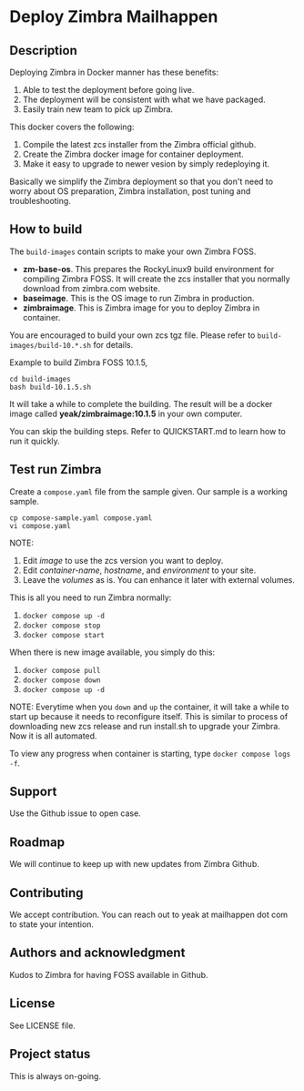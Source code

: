# Deploy Zimbra Mailhappen

## Description
Deploying Zimbra in Docker manner has these benefits:
1. Able to test the deployment before going live.
2. The deployment will be consistent with what we have packaged.
3. Easily train new team to pick up Zimbra.

This docker covers the following:
1. Compile the latest zcs installer from the Zimbra official github.
2. Create the Zimbra docker image for container deployment.
3. Make it easy to upgrade to newer vesion by simply redeploying it.

Basically we simplify the Zimbra deployment so that you don't need to worry about OS preparation, Zimbra installation, post tuning and troubleshooting.

## How to build

The `build-images` contain scripts to make your own Zimbra FOSS.

- **zm-base-os**. This prepares the RockyLinux9 build environment for compiling Zimbra FOSS. It will create the zcs installer that you normally download from zimbra.com website.
- **baseimage**. This is the OS image to run Zimbra in production.
- **zimbraimage**. This is Zimbra image for you to deploy Zimbra in container.

You are encouraged to build your own zcs tgz file. Please refer to `build-images/build-10.*.sh` for details.

Example to build Zimbra FOSS 10.1.5,

```
cd build-images
bash build-10.1.5.sh
```

It will take a while to complete the building. The result will be a docker image called **yeak/zimbraimage:10.1.5** in your own computer.

You can skip the building steps. Refer to QUICKSTART.md to learn how to run it quickly.

## Test run Zimbra

Create a `compose.yaml` file from the sample given. Our sample is a working sample.

```
cp compose-sample.yaml compose.yaml
vi compose.yaml
```

NOTE:
1. Edit *image* to use the zcs version you want to deploy.
2. Edit *container-name*, *hostname*, and *environment* to your site.
3. Leave the *volumes* as is. You can enhance it later with external volumes.

This is all you need to run Zimbra normally:

1. `docker compose up -d`
2. `docker compose stop`
3. `docker compose start`

When there is new image available, you simply do this:

1. `docker compose pull`
2. `docker compose down`
3. `docker compose up -d`

NOTE:
Everytime when you `down` and `up` the container, it will take a while to start up because it needs to reconfigure itself. This is similar to process of downloading new zcs release and run install.sh to upgrade your Zimbra. Now it is all automated.

To view any progress when container is starting, type `docker compose logs -f`.

## Support
Use the Github issue to open case.

## Roadmap
We will continue to keep up with new updates from Zimbra Github.

## Contributing
We accept contribution. You can reach out to yeak at mailhappen dot com to state your intention.

## Authors and acknowledgment
Kudos to Zimbra for having FOSS available in Github.

## License
See LICENSE file.

## Project status
This is always on-going.
